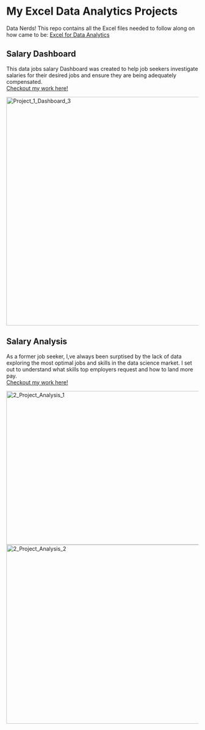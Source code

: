 # My Excel Data Analytics Projects  

Data Nerds! This repo contains all the Excel files needed to follow along on how came to be: [Excel for Data Analytics]([Excel_Project_Data_Analytics](https://github.com/Godswill-1/Excel_Project_Data_Analytics))

## Salary Dashboard  
This data jobs salary Dashboard was created to help job seekers investigate salaries for their desired jobs and ensure they are being adequately compensated.  
[Checkout my work here!](Project_1-Dashboard) 

<img width="1575" height="598" alt="Project_1_Dashboard_3" src="https://github.com/user-attachments/assets/59b475bb-a327-4930-bcf6-b49509ae5e81" />  

## Salary Analysis  
As a former job seeker, I,ve always been surptised by the lack of data exploring the most optimal jobs and skills in the data science market. I set out to understand what skills top employers request and how to land more pay.  
[Checkout my work here!](Project_2-Analysis)  

<img width="698" height="402" alt="2_Project_Analysis_1" src="https://github.com/user-attachments/assets/58c99b01-1bd6-4535-bfbd-6ec6169bfa86" />  

<img width="700" height="468" alt="2_Project_Analysis_2" src="https://github.com/user-attachments/assets/ad658fdd-eb08-4cd6-8c67-42175a4ceb95" />  


